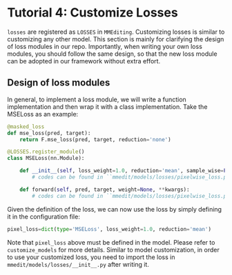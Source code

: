 # Tutorial 4: Customize Losses

`losses` are registered as `LOSSES` in `MMEditing`. Customizing losses is similar to customizing any other model. This section is mainly for clarifying the design of loss modules in our repo. Importantly, when writing your own loss modules, you should follow the same design, so that the new loss module can be adopted in our framework without extra effort.

## Design of loss modules

In general, to implement a loss module, we will write a function implementation and then wrap it with a class implementation. Take the MSELoss as an example:

```python
@masked_loss
def mse_loss(pred, target):
    return F.mse_loss(pred, target, reduction='none')

@LOSSES.register_module()
class MSELoss(nn.Module):

    def __init__(self, loss_weight=1.0, reduction='mean', sample_wise=False):
        # codes can be found in ``mmedit/models/losses/pixelwise_loss.py``

    def forward(self, pred, target, weight=None, **kwargs):
        # codes can be found in ``mmedit/models/losses/pixelwise_loss.py``
```

Given the definition of the loss, we can now use the loss by simply defining it in the configuration file:
```python
pixel_loss=dict(type='MSELoss', loss_weight=1.0, reduction='mean')
```

Note that `pixel_loss` above must be defined in the model. Please refer to `customize_models` for more details. Similar to model customization, in order to use your customized loss, you need to import the loss in `mmedit/models/losses/__init__.py` after writing it.
